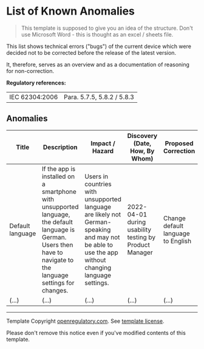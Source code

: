 # List of Known Anomalies

> This template is supposed to give you an idea of the structure. Don't use Microsoft Word - this is thought
> as an excel / sheets file.

This list shows technical errors ("bugs") of the current device which were decided not to be corrected before the
release of the latest version.

It, therefore, serves as an overview and as a documentation of reasoning for non-correction.

**Regulatory references:**

|                |                            |
|----------------|----------------------------|
| IEC 62304:2006 | Para. 5.7.5, 5.8.2 / 5.8.3 |

## Anomalies

| Title            | Description                                                                                                                                                          | Impact / Hazard                                                                                                                                    | Discovery (Date, How, By Whom)                         | Proposed Correction                | Justification for Delay                                                                                         | Timeline             |
|------------------|----------------------------------------------------------------------------------------------------------------------------------------------------------------------|----------------------------------------------------------------------------------------------------------------------------------------------------|--------------------------------------------------------|------------------------------------|-----------------------------------------------------------------------------------------------------------------|----------------------|
| Default language | If the app is installed on a smartphone with unsupported language, the default language is German. Users then have to navigate to the language settings for changes. | Users in countries with unsupported language are likely not German-speaking and may not be able to use the app without changing language settings. | 2022-04-01 during usability testing by Product Manager | Change default language to English | Per appstore setting, the app is currently only available in countries whose predominant language is supported. | Next version release |
| (...)            | (...)                                                                                                                                                                | (...)                                                                                                                                              | (...)                                                  | (...)                              | (...)                                                                                                           | (...)                |

---

Template Copyright [openregulatory.com](https://openregulatory.com). See [template
license](https://openregulatory.com/template-license).

Please don't remove this notice even if you've modified contents of this template.
